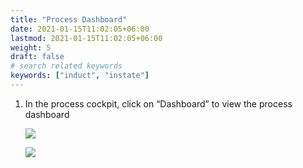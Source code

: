 ```yaml
---
title: "Process Dashboard"
date: 2021-01-15T11:02:05+06:00
lastmod: 2021-01-15T11:02:05+06:00
weight: 5
draft: false
# search related keywords
keywords: ["induct", "instate"]
---
```



1. In the process cockpit, click on “Dashboard” to view the process dashboard

   ![](https://storage.googleapis.com/ktern-public-files/product-documentation/process-dashboard.png)

   ![](https://storage.googleapis.com/ktern-public-files/product-documentation/process-dashboard-1.png)
